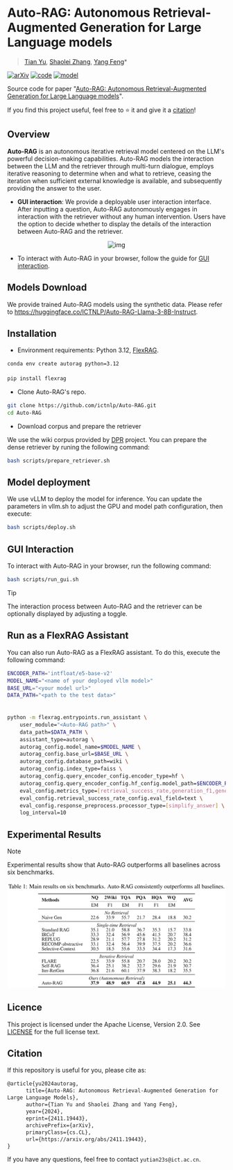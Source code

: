 # Auto-RAG: Autonomous Retrieval-Augmented Generation for Large Language models

> [Tian Yu](https://tianyu0313.github.io/), [Shaolei Zhang](https://zhangshaolei1998.github.io/), [Yang Feng](https://people.ucas.edu.cn/~yangfeng?language=en)*

[![arXiv](https://img.shields.io/badge/arXiv-2411.19443-b31b1b.svg?logo=arXiv)](https://arxiv.org/abs/2411.19443)
[![code](https://img.shields.io/badge/Github-Code-keygen.svg?logo=github)](https://github.com/ictnlp/Auto-RAG)
[![model](https://img.shields.io/badge/%F0%9F%A4%97%20Hugging_Face-Model-blue.svg)](https://huggingface.co/ICTNLP/Auto-RAG)

Source code for paper "[Auto-RAG: Autonomous Retrieval-Augmented Generation for Large Language models](https://arxiv.org/abs/2411.19443)".

If you find this project useful, feel free to ⭐️ it and give it a [citation](#citation)!


## Overview

**Auto-RAG** is an autonomous iterative retrieval model centered on the LLM's powerful decision-making capabilities. Auto-RAG models the interaction between the LLM and the retriever through multi-turn dialogue, employs iterative reasoning to determine when and what to retrieve, ceasing the iteration when sufficient external knowledge is available, and subsequently providing the answer to the user.

- **GUI interaction**: We provide a deployable user interaction interface. After inputting a question, Auto-RAG autonomously engages in interaction with the retriever without any human intervention. Users have the option to decide whether to display the details of the interaction between Auto-RAG and the retriever.

<div  align="center">   
  <img src="./assets/auto-rag.gif" alt="img" width="90%" />
</div>


- To interact with Auto-RAG in your browser, follow the guide for [GUI interaction](#gui-interaction).


## Models Download

We provide trained Auto-RAG models using the synthetic data. Please refer to https://huggingface.co/ICTNLP/Auto-RAG-Llama-3-8B-Instruct.

## Installation
- Environment requirements: Python 3.12, [FlexRAG](https://github.com/ictnlp/flexrag).

```bash
conda env create autorag python=3.12

pip install flexrag
```

- Clone Auto-RAG's repo.

```bash
git clone https://github.com/ictnlp/Auto-RAG.git
cd Auto-RAG
```

- Download corpus and prepare the retriever

We use the wiki corpus provided by [DPR](https://github.com/facebookresearch/DPR) project. You can prepare the dense retriever by runing the following command:

```bash
bash scripts/prepare_retriever.sh
```


## Model deployment

We use vLLM to deploy the model for inference. You can update the parameters in vllm.sh to adjust the GPU and model path configuration, then execute:

```bash
bash scripts/deploy.sh
```


## GUI Interaction

To interact with Auto-RAG in your browser, run the following command:

```bash
bash scripts/run_gui.sh
```

> [!Tip]
> The interaction process between Auto-RAG and the retriever can be optionally displayed by adjusting a toggle.

## Run as a FlexRAG Assistant
You can also run Auto-RAG as a FlexRAG assistant. To do this, execute the following command:

```bash
ENCODER_PATH='intfloat/e5-base-v2'
MODEL_NAME="<name of your deployed vllm model>"
BASE_URL="<your model url>"
DATA_PATH="<path to the test data>"


python -m flexrag.entrypoints.run_assistant \
    user_module="<Auto-RAG path>" \
    data_path=$DATA_PATH \
    assistant_type=autorag \
    autorag_config.model_name=$MODEL_NAME \
    autorag_config.base_url=$BASE_URL \
    autorag_config.database_path=wiki \
    autorag_config.index_type=faiss \
    autorag_config.query_encoder_config.encoder_type=hf \
    autorag_config.query_encoder_config.hf_config.model_path=$ENCODER_PATH \
    eval_config.metrics_type=[retrieval_success_rate,generation_f1,generation_em] \
    eval_config.retrieval_success_rate_config.eval_field=text \
    eval_config.response_preprocess.processor_type=[simplify_answer] \
    log_interval=10
```

## Experimental Results
> [!Note]
> Experimental results show that Auto-RAG outperforms all baselines across six benchmarks.

<div  align="center">   
  <img src="./assets/results.png" alt="img" width="100%" />
</div>
<p align="center">

</p>


## Licence
This project is licensed under the Apache License, Version 2.0. See [LICENSE](LICENSE) for the full license text.

## Citation

If this repository is useful for you, please cite as:

```
@article{yu2024autorag,
      title={Auto-RAG: Autonomous Retrieval-Augmented Generation for Large Language Models}, 
      author={Tian Yu and Shaolei Zhang and Yang Feng},
      year={2024},
      eprint={2411.19443},
      archivePrefix={arXiv},
      primaryClass={cs.CL},
      url={https://arxiv.org/abs/2411.19443}, 
}
```

If you have any questions, feel free to contact `yutian23s@ict.ac.cn`.
